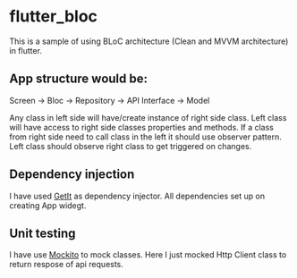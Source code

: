 # flutter_bloc
This is a sample of using BLoC architecture (Clean and MVVM architecture) in flutter.

## App structure would be:

Screen -> Bloc -> Repository -> API Interface -> Model

Any class in left side will have/create instance of right side class. Left class will have access to right side classes properties and methods. If a class from right side need to call class in the left it should use observer pattern. Left class should observe right class to get triggered on changes.

## Dependency injection

I have used [GetIt](https://pub.dev/packages/get_it) as dependency injector. All dependencies set up on creating App widegt.

## Unit testing

I have use [Mockito](https://pub.dev/packages/mockito) to mock classes. Here I just mocked Http Client class to return respose of api requests.
